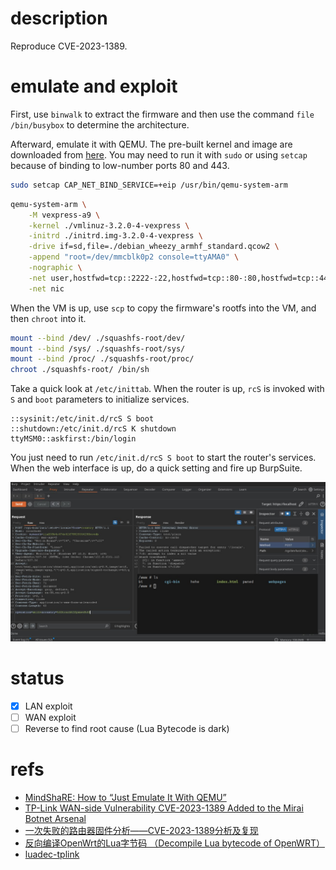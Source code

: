 # description

Reproduce CVE-2023-1389.

# emulate and exploit 

First, use `binwalk` to extract the firmware and then use the command `file /bin/busybox` to determine the architecture.

Afterward, emulate it with QEMU. The pre-built kernel and image are downloaded from [here](https://people.debian.org/~aurel32/qemu/). You may need to run it with `sudo` or using `setcap` because of binding to low-number ports 80 and 443.

```bash
sudo setcap CAP_NET_BIND_SERVICE=+eip /usr/bin/qemu-system-arm
```

```bash
qemu-system-arm \
	-M vexpress-a9 \
	-kernel ./vmlinuz-3.2.0-4-vexpress \
	-initrd ./initrd.img-3.2.0-4-vexpress \
	-drive if=sd,file=./debian_wheezy_armhf_standard.qcow2 \
	-append "root=/dev/mmcblk0p2 console=ttyAMA0" \
	-nographic \
	-net user,hostfwd=tcp::2222-:22,hostfwd=tcp::80-:80,hostfwd=tcp::443-:443 \
	-net nic
```

When the VM is up, use `scp` to copy the firmware's rootfs into the VM, and then `chroot` into it.

```bash
mount --bind /dev/ ./squashfs-root/dev/
mount --bind /sys/ ./squashfs-root/sys/
mount --bind /proc/ ./squashfs-root/proc/
chroot ./squashfs-root/ /bin/sh
```

Take a quick look at `/etc/inittab`. When the router is up, `rcS` is invoked with `S` and `boot` parameters to initialize services.

```
::sysinit:/etc/init.d/rcS S boot
::shutdown:/etc/init.d/rcS K shutdown
ttyMSM0::askfirst:/bin/login
```

You just need to run `/etc/init.d/rcS S boot` to start the router's services. When the web interface is up, do a quick setting and fire up BurpSuite.

![exploit](./images/exploit.jpg)


# status

- [x] LAN exploit
- [ ] WAN exploit
- [ ] Reverse to find root cause (Lua Bytecode is dark)

# refs
- [MindShaRE: How to “Just Emulate It With QEMU”](https://www.zerodayinitiative.com/blog/2020/5/27/mindshare-how-to-just-emulate-it-with-qemu)
- [TP-Link WAN-side Vulnerability CVE-2023-1389 Added to the Mirai Botnet Arsenal](https://www.zerodayinitiative.com/blog/2023/4/21/tp-link-wan-side-vulnerability-cve-2023-1389-added-to-the-mirai-botnet-arsenal)
- [一次失败的路由器固件分析——CVE-2023-1389分析及复现](https://blog.hackall.cn/pentest/398.html)
- [反向编译OpenWrt的Lua字节码 （Decompile Lua bytecode of OpenWRT）](https://blog.ihipop.com/2018/05/5110.html/comment-page-1)
- [luadec-tplink](https://github.com/superkhung/luadec-tplink)
